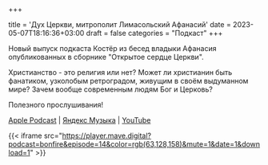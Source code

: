 +++
		
title = 'Дух Церкви, митрополит Лимасольский Афанасий'
date = 2023-05-07T18:16:36+03:00
draft = false
categories = "Подкаст"
+++

Новый выпуск подкаста Костёр из бесед владыки Афанасия опубликованных в сборнике "Открытое сердце Церкви".

Христианство - это религия или нет? Может ли христианин быть фанатиком, узколобым ретроградом, живущим в своём выдуманном мире? Зачем вообще современным людям Бог и Церковь? 

Полезного прослушивания!

[Apple Podcast](https://podcasts.apple.com/by/podcast/%D0%BA%D0%BE%D1%81%D1%82%D1%91%D1%80/id1670004262?i=1000612069100) | [Яндекс Музыка](https://music.yandex.ru/album/24972875/track/113599527) | [YouTube](https://youtu.be/9JMnwKLozMU)

{{< iframe src="https://player.mave.digital?podcast=bonfire&episode=14&color=rgb(63,128,158)&mute=1&date=1&download=1" >}}
